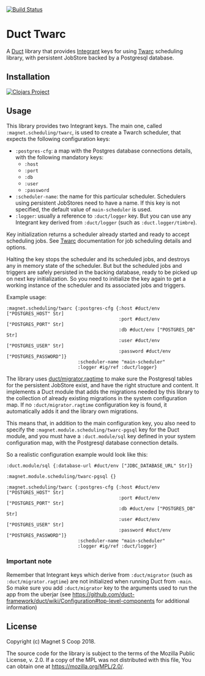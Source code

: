 [![Build Status](https://travis-ci.org/magnetcoop/scheduling.twarc.svg?branch=master)](https://travis-ci.org/magnetcoop/scheduling.twarc)
# Duct Twarc
A [Duct](https://github.com/duct-framework/duct) library that provides [Integrant](https://github.com/weavejester/integrant) keys for using [Twarc](https://github.com/prepor/twarc) scheduling library, with persistent JobStore backed by a Postgresql database.

## Installation

[![Clojars Project](https://clojars.org/magnet/scheduling.twarc/latest-version.svg)](https://clojars.org/magnet/scheduling.twarc)

## Usage

This library provides two Integrant keys. The main one, called `:magnet.scheduling/twarc`, is used to create a Twarch scheduler, that expects the following configuration keys:
* `:postgres-cfg`: a map with the Postgres database connections details, with the following mandatory keys:
  * `:host`
  * `:port`
  * `:db`
  * `:user`
  * `:password`
* `:scheduler-name`: the name for this particular scheduler. Schedulers using persistent JobStores need to have a name. If this key is not specified, the default value of `main-scheduler` is used.
* `:logger`: usually a reference to `:duct/logger` key. But you can use any Integrant key derived from `:duct/logger` (such as `:duct.logger/timbre`).

Key initialization returns a scheduler already started and ready to accept scheduling jobs. See [Twarc](https://github.com/prepor/twarc) documentation for job scheduling details and options.

Halting the key stops the scheduler and its scheduled jobs, and destroys any in memory state of the scheduler. But but the scheduled jobs and triggers are safely persisted in the backing database, ready to be picked up on next key initialization. So you need to initialize the key again to get a working instance of the scheduler and its associated jobs and triggers.

Example usage:

``` edn
:magnet.scheduling/twarc {:postgres-cfg {:host #duct/env ["POSTGRES_HOST" Str]
                                         :port #duct/env ["POSTGRES_PORT" Str]
                                         :db #duct/env ["POSTGRES_DB" Str]
                                         :user #duct/env ["POSTGRES_USER" Str]
                                         :password #duct/env ["POSTGRES_PASSWORD"]}
                          :scheduler-name "main-scheduler"
                          :logger #ig/ref :duct/logger}
```

The library uses [duct/migrator.ragtime](https://github.com/duct-framework/migrator.ragtime) to make sure the Postgresql tables for the persistent JobStore exist, and have the right structure and content. It implements a Duct module that adds the migrations needed by this library to the collection of already existing migrations in the system configuration map. If no `:duct/migrator.ragtime` configuration key is found, it automatically adds it and the library own migrations.

This means that, in addition to the main configuration key, you also need to specify the `:magnet.module.scheduling/twarc-pgsql` key for the Duct module, and you must have a `:duct.module/sql` key defined in your system configuration map, with the Postgresql database connection details.

So a realistic configuration example would look like this:

``` edn
:duct.module/sql {:database-url #duct/env ["JDBC_DATABASE_URL" Str]}

:magnet.module.scheduling/twarc-pgsql {}

:magnet.scheduling/twarc {:postgres-cfg {:host #duct/env ["POSTGRES_HOST" Str]
                                         :port #duct/env ["POSTGRES_PORT" Str]
                                         :db #duct/env ["POSTGRES_DB" Str]
                                         :user #duct/env ["POSTGRES_USER" Str]
                                         :password #duct/env ["POSTGRES_PASSWORD"]}
                          :scheduler-name "main-scheduler"
                          :logger #ig/ref :duct/logger}
```

### Important note

Remember that Integrant keys which derive from `:duct/migrator` (such as `:duct/migrator.ragtime`) are not initialized when running Duct from `-main`. So make sure you add `:duct/migrator` key to the arguments used to run the app from the uberjar (see https://github.com/duct-framework/duct/wiki/Configuration#top-level-components for additional information)

## License

Copyright (c) Magnet S Coop 2018.

The source code for the library is subject to the terms of the Mozilla Public License, v. 2.0. If a copy of the MPL was not distributed with this file, You can obtain one at https://mozilla.org/MPL/2.0/.
